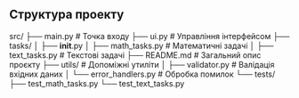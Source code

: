 

## Структура проекту

src/
├── main.py                  # Точка входу
├── ui.py                    # Управління інтерфейсом
├── tasks/
│   ├── __init__.py
│   ├── math_tasks.py         # Математичні задачі
│   ├── text_tasks.py         # Текстові задачі
├── README.md                # Загальний опис проєкту
├── utils/                # Допоміжні утиліти
│   ├── validator.py      # Валідація вхідних даних
│   └── error_handlers.py # Обробка помилок
└── tests/
    ├── test_math_tasks.py
    └── test_text_tasks.py
